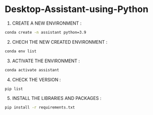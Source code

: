 # Desktop-Assistant-using-Python
1. CREATE A NEW ENVIRONMENT :

```bash
conda create -n assistant python=3.9
```

2. CHECH THE NEW CREATED ENVIRONMENT :

```bash
conda env list  
```

3. ACTIVATE THE ENVIRONMENT :

```bash
conda activate assistant 
```

4. CHECK THE VERSION :

```bash
pip list 
```

5. INSTALL THE LIBRARIES AND PACKAGES :

```bash
pip install -r requirements.txt 
```
